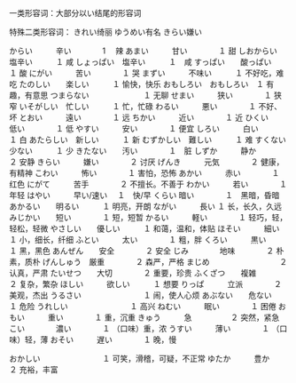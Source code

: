 一类形容词：大部分以い结尾的形容词

特殊二类形容词：
きれい绮丽 ゆうめい有名 きらい嫌い 

からい　　　辛い　　　　1　 辣
あまい　　　甘い　　　　１  甜
しおからい　塩辛い　　　１  咸
しょっぱい　塩辛い　　　１　咸
すっぱい　　酸っぱい　　１  酸
にがい　　　苦い　　　　１  哭
まずい　　　不味い　　　１  不好吃，难吃
たのしい　　楽しい　　　１  愉快，快乐
おもしろい　おもしろい　１  有趣，有意思
つまらない　　　　　　　１  无聊
せまい　　　狭い　　　　１  狭窄
いそがしい　忙しい　　　１  忙，忙碌
わるい　　　悪い　　　　１  不好、坏
とおい　　　遠い　　　　１  远
ちかい　　　近い　　　　１  近
ひくい　　　低い　　　　１  低
やすい　　　安い　　　　１  便宜 
しろい　　　白い　　　　１  白
あたらしい　新しい　　　１  新
むずかしい　難しい　　　１  难
すくない　　少ない　　　１  少
きたない　　汚い　　　　１　脏
しずか　　　静か　　　　２  安静
きらい　　　嫌い　　　　２  讨厌
げんき　　　元気　　　　２  健康，有精神
こわい　　　怖い　　　　１  害怕，恐怖
あかい　　　赤い　　　　１  红色
にがて　　　苦手　　　　２  不擅长。不善于
わかい　　　若い　　　　１  年轻
はやい　　　早い/速い　 １　快/早
くらい     暗い　　　　１　黑暗，昏暗
あかるい　　明るい　　　１  明亮，开朗
ながい　　　長い       １ 长，长久，久远
みじかい　　短い　　　　１ 短，短暂
かるい　　　軽い　　　　１ 轻巧，轻，轻松，轻微
やさしい　　優しい　　　１ 和蔼，温和，体贴
ほそい　　　細い　　　　１ 小，细长，纤细
ふとい　　　太い　　　　１ 粗，胖
くろい　　　黒い　　　　１ 黑，黑色
あんぜん　　安全　　　　２ 安全
じみ　　　　地味　　　　２ 朴素，质朴
げんしゅう　厳重　　　　２ 森严，严格
まじめ　　　　　　　　　２ 认真，严肃
たいせつ　　大切　　　　２ 重要，珍贵
ふくざつ　　複雑　　　　２ 复杂，繁杂
ほしい　　　欲しい　　　１ 想要
りっぱ　　　立派　　　　２ 美观，杰出
うるさい　　　　　　　　１ 闹，使人心烦
あぶない　　危ない　　  １ 危险
うれしい　　　　　　　　１ 高兴
ねむい　　　眠い　　　　１ 困倦
おもい　　　重い　　　　１ 重，沉重
きゅう　　　急　　　　　２ 突然，紧急
こい　　　　濃い　　　　１ （口味）重，浓
うすい　　　薄い　　　　１ （口味）轻，薄
おそい　　　遅い　　　　１ 晚，慢

おかしい　　　　　　　　１ 可笑，滑稽，可疑，不正常
ゆたか　　　豊か　　　　２ 充裕，丰富




　　　　　
